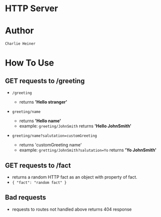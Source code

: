 # HTTP Server

# Author
    Charlie Heiner

# How To Use
## GET requests to /greeting
* `/greeting` 
    * returns **'Hello stranger'**

* `greeting/name`
    * returns **'Hello name'**
    * example: `greeting/JohnSmith` returns **'Hello JohnSmith'**

* `greeting/name?salutation=customGreeting` 
    * returns 'customGreeting name'
    * example: `gretting/JohnSmith?salutation=Yo` returns **'Yo JohnSmith'**

## GET requests to /fact
* returns a random HTTP fact as an object with property of fact.
* `{ "fact": "random fact" }`

## Bad requests
* requests to routes not handled above returns 404 response